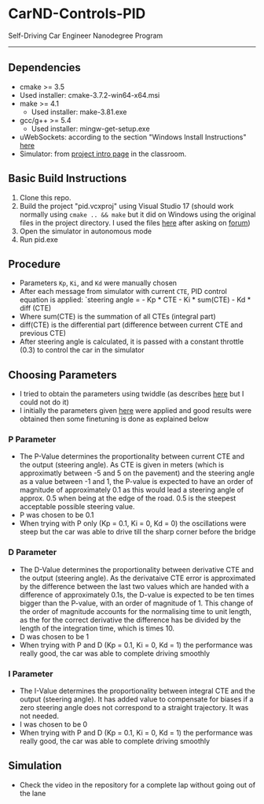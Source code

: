 # CarND-Controls-PID
Self-Driving Car Engineer Nanodegree Program

---

## Dependencies

* cmake >= 3.5
 * Used installer: cmake-3.7.2-win64-x64.msi
* make >= 4.1
  * Used installer: make-3.81.exe
* gcc/g++ >= 5.4
  * Used installer: mingw-get-setup.exe
* uWebSockets: according to the section "Windows Install Instructions" [here](https://github.com/swirlingsand/CarND-PID-Control-Project)
* Simulator: from [project intro page](https://github.com/udacity/CarND-PID-Control-Project/releases) in the classroom.

## Basic Build Instructions

1. Clone this repo.
2. Build the project "pid.vcxproj" using Visual Studio 17 (should work normally using `cmake .. && make` but it did on Windows using the original files in the project directory. I used the files [here](https://github.com/swirlingsand/CarND-PID-Control-Project) after asking on [forum](https://discussions.udacity.com/t/cmake-error-libuv-include-dir-and-libuv-library-not-found/244251/5))
3. Open the simulator in autonomous mode
4. Run pid.exe

## Procedure

* Parameters `Kp`, `Ki`, and `Kd` were manually chosen
* After each message from simulator with current `CTE`, PID control equation is applied: `steering angle = - Kp * CTE - Ki * sum(CTE) - Kd * diff (CTE)
* Where sum(CTE) is the summation of all CTEs (integral part)
* diff(CTE) is the differential part (difference between current CTE and previous CTE)
* After steering angle is calculated, it is passed with a constant throttle (0.3) to control the car in the simulator

## Choosing Parameters
* I tried to obtain the parameters using twiddle (as describes [here](https://github.com/jendrikjoe/UdacityProjects/tree/master/PID-Control-Project) but I could not do it)
* I initially the parameters given [here](https://github.com/thomasantony/CarND-P09-PID-Control/tree/77e672baef99f3c601ed24ff2fe57fbe85acc261) were applied and good results were obtained then some finetuning is done as explained below

### P Parameter
* The P-Value determines the proportionality between current CTE and the output (steering angle). As CTE is given in meters (which is approximatly between -5 and 5 on the pavement) and the steering angle as a value between -1 and 1, the P-value is expected to have an order of magnitude of approximately 0.1 as this would lead a steering angle of approx. 0.5 when being at the edge of the road. 0.5 is the steepest acceptable possible steering value.
* P was chosen to be 0.1
* When trying with P only (Kp = 0.1, Ki = 0, Kd = 0) the oscillations were steep but the car was able to drive till the sharp corner before the bridge

### D Parameter
* The D-Value determines the proportionality between derivative CTE and the output (steering angle). As the derivataive CTE error is approximated by the difference between the last two values which are handed with a difference of approximately 0.1s, the D-value is expected to be ten times bigger than the P-value, with an order of magnitude of 1. This change of the order of magnitude accounts for the normalising time to unit length, as the for the correct derivative the difference has be divided by the length of the integration time, which is times 10.
* D was chosen to be 1
* When trying with P and D (Kp = 0.1, Ki = 0, Kd = 1) the performance was really good, the car was able to complete driving smoothly

### I Parameter
* The I-Value determines the proportionality between integral CTE and the output (steering angle). It has added value to compensate for biases if a zero steering angle does not correspond to a straight trajectory. It was not needed.
* I was chosen to be 0
* When trying with P and D (Kp = 0.1, Ki = 0, Kd = 1) the performance was really good, the car was able to complete driving smoothly

## Simulation
* Check the video in the repository for a complete lap without going out of the lane